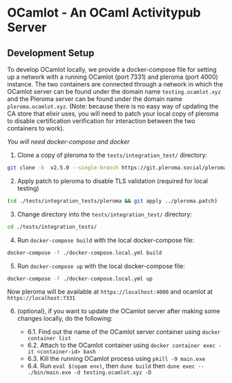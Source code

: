 # OCamlot - An OCaml Activitypub Server


## Development Setup

To develop OCamlot locally, we provide a docker-compose file for
setting up a network with a running OCamlot (port 7331) and pleroma
(port 4000) instance. The two containers are connected through a
network in which the OCamlot server can be found under the domain name
`testing.ocamlot.xyz` and the Pleroma server can be found under the
domain name `pleroma.ocamlot.xyz`. (Note: because there is no easy way
of updating the CA store that elixir uses, you will need to patch your
local copy of pleroma to disable certification verification for
interaction between the two containers to work).

*You will need docker-compose and docker*

1. Clone a copy of pleroma to the `tests/integration_test/` directory:

```bash
git clone -b  v2.5.0 --single-branch https://git.pleroma.social/pleroma/pleroma ./tests/integration_tests/pleroma
```

2. Apply patch to pleroma to disable TLS validation (required for local testing)

```bash
(cd ./tests/integration_tests/pleroma && git apply ../pleroma.patch)
```

3. Change directory into the `tests/integration_test/` directory:

```bash
cd ./tests/integration_tests/
```

4. Run `docker-compose build` with the local docker-compose file:

```bash
docker-compose -f ./docker-compose.local.yml build
```

5. Run `docker-compose up` with the local docker-compose file:

```bash
docker-compose -f ./docker-compose.local.yml up
```
Now pleroma will be available at `https://localhost:4000` and ocamlot at `https://localhost:7331`

6. (optional), if you want to update the OCamlot server after making some changes locally, do the following:

   - 6.1. Find out the name of the OCamlot server container using `docker container list`
   - 6.2. Attach to the OCamlot container using `docker container exec -it <container-id> bash`
   - 6.3. Kill the running OCamlot process using `pkill -9 main.exe`
   - 6.4. Run `eval $(opam env)`, then `dune build` then `dune exec -- ./bin/main.exe -d testing.ocamlot.xyz -D`
